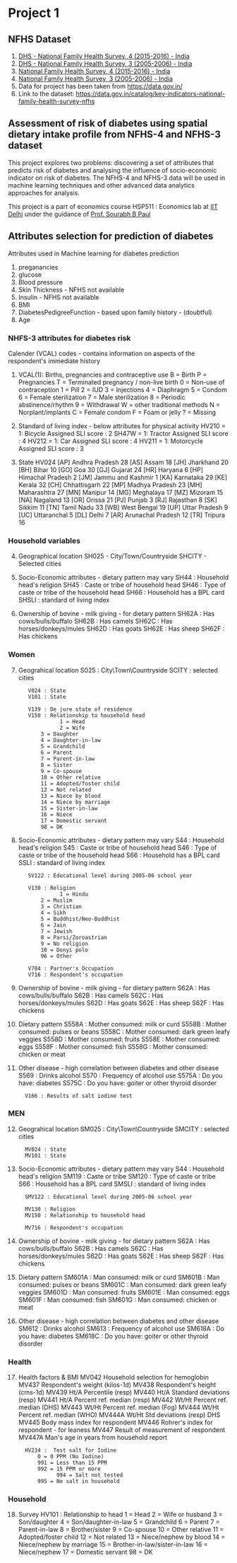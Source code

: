 # Project 1

## NFHS Dataset 

1. [DHS - National Family Health Survey, 4 (2015-2016) - India](https://www.dhsprogram.com/data/dataset/India_Standard-DHS_2015.cfm?flag=0)
2. [DHS - National Family Health Survey, 3 (2005-2006) - India](https://www.dhsprogram.com/data/dataset/India_Standard-DHS_2006.cfm?flag=1)
3. [National Family Health Survey, 4 (2015-2016) - India](http://rchiips.org/NFHS/factsheet_NFHS-4.shtml) 
4. [National Family Health Survey, 3 (2005-2006) - India](http://rchiips.org/NFHS/factsheet.shtml)
5. Data for project has been taken from https://data.gov.in/
6. Link to the dataset: https://data.gov.in/catalog/key-indicators-national-family-health-survey-nfhs

## Assessment of risk of diabetes using spatial dietary intake profile from NFHS-4 and NFHS-3 dataset

This project explores two problems: discovering a set of attributes that predicts risk of diabetes and analysing the influence of socio-economic indicator on risk of diabetes. The NFHS-4 and NFHS-3 data will be used in machine learning techniques and other advanced data analytics approaches for analysis.

This project is a part of economics course HSP511 : Economics lab at [IIT Delhi](https://hss.iitd.ac.in/economics) under the guidance of [Prof. Sourabh B Paul](https://hss.iitd.ac.in/faculty/sourabh-b-paul)

## Attributes selection for prediction of diabetes 

Attributes used in Machine learning for diabetes prediction 
1. preganancies
2. glucose
3. Blood pressure 
4. Skin Thickness - NFHS not available 
5. Insulin - NFHS not available 
6. BMI 
7. DiabetesPedigreeFunction - based upon family history - (doubtful)
8. Age

### NHFS-3 attributes for diabetes risk

Calender (VCAL) codes - contains information on aspects of the respondent's immediate history

1. VCAL(1): Births, pregnancies and contraceptive use 
            B = Birth
            P = Pregnancies
            T = Terminated pregnancy / non-live birth
            0 = Non-use of contraception
            1 = Pill
            2 = IUD
            3 = Injections
            4 = Diaphragm
            5 = Condom
            6 = Female sterilization
            7 = Male sterilization
            8 = Periodic abstinence/rhythm 
            9 = Withdrawal
            W = other traditional methods 
            N = Norplant/implants
            C = Female condom
            F = Foam or jelly
            ? = Missing

2. Standard of living index - below attributes for physical activity 
          HV210 = 1: Bicycle     Assigned SLI score : 2
          SH47W = 1: Tractor     Assigned SLI score : 4
          HV212 = 1: Car         Assigned SLI score : 4
          HV211 = 1: Motorcycle  Assigned SLI score : 3

3. State 
          HV024
          [AP] Andhra Pradesh           28
          [AS] Assam                    18
          [JH] Jharkhand                20  
          [BH] Bihar                    10
          [GO] Goa                      30
          [GJ] Gujarat                  24
          [HR] Haryana                  6
          [HP] Himachal Pradesh         2
          [JM] Jammu and Kashmir        1
          [KA] Karnataka                29
          [KE] Kerala                   32
          [CH] Chhattisgarh             22
          [MP] Madhya Pradesh           23
          [MH] Maharashtra              27
          [MN] Manipur                  14
          [MG] Meghalaya                17
          [MZ] Mizoram                  15
          [NA] Nagaland                 13
          [OR] Orissa                   21
          [PJ] Punjab                   3
          [RJ] Rajasthan                8
          [SK] Sikkim                   11
          [TN] Tamil Nadu               33
          [WB] West Bengal              19
          [UP] Uttar Pradesh            9
          [UC] Uttaranchal              5
          [DL] Delhi                    7
          [AR] Arunachal Pradesh        12
          [TR] Tripura                  16

### Household variables

4. Geographical location
          SH025 - City/Town/Countryside
          SHCITY - Selected cities 

5. Socio-Economic attributes - dietary pattern may vary 
          SH44 : Household head's religion
          SH45 : Caste or tribe of household head 
          SH46 : Type of caste or tribe of the household head 
          SH66 : Household has a BPL card
          SHSLI : standard of living index 

6. Ownership of bovine - milk giving - for dietary pattern 
          SH62A : Has cows/bulls/buffalo
          SH62B : Has camels
          SH62C : Has horses/donkeys/mules
          SH62D : Has goats
          SH62E : Has sheep 
          SH62F : Has chickens  

### Women

7. Geograhical location 
          S025 : City\Town\Countryside 
          SCITY : selected cities 

          V024 : State
          V101 : State 

          V139 : De jure state of residence 
          V150 : Relationship to household head 
                    1 = Head
                    2 = Wife
	          3 = Daughter
	          4 = Daughter-in-law
	          5 = Grandchild
	          6 = Parent
	          7 = Parent-in-law
	          8 = Sister
	          9 = Co-spouse
	          10 = Other relative
	          11 = Adopted/foster child
	          12 = Not related
	          13 = Niece by blood
	          14 = Niece by marriage
	          15 = Sister-in-law
	          16 = Niece
	          17 = Domestic servant
	          98 = DK



8. Socio-Economic attributes - dietary pattern may vary 
          S44 : Household head's religion
          S45 : Caste or tribe of household head 
          S46 : Type of caste or tribe of the household head 
          S66 : Household has a BPL card
          SSLI : standard of living index 

          SV122 : Educational level during 2005-06 school year

          V130 : Religion
                    1 = Hindu
	          2 = Muslim
	          3 = Christian
	          4 = Sikh
	          5 = Buddhist/Neo-Buddhist
	          6 = Jain
	          7 = Jewish
	          8 = Parsi/Zoroastrian
	          9 = No religion
	          10 = Donyi polo
	          96 = Other

          V704 : Partner's Occupation
          V716 : Respondent's occupation

9. Ownership of bovine - milk giving - for dietary pattern 
          S62A : Has cows/bulls/buffalo
          S62B : Has camels
          S62C : Has horses/donkeys/mules
          S62D : Has goats
          S62E : Has sheep 
          S62F : Has chickens  

10. Dietary pattern 
          S558A : Mother consumed: milk or curd
	S558B : Mother consumed: pulses or beans
	S558C : Mother consumed: dark green leafy veggies
	S558D : Mother consumed: fruits
	S558E : Mother consumed: eggs
	S558F : Mother consumed: fish
	S558G : Mother consumed: chicken or meat

11. Other disease - high correlation between diabetes and other disease
          S569  : Drinks alcohol
	S570  : Frequency of alcohol use
	S575A : Do you have: diabetes
          S575C : Do you have: goiter or other thyroid disorder

          V166 : Results of salt iodine test 

### MEN

12. Geograhical location 
          SM025 : City\Town\Countryside 
          SMCITY : selected cities 

          MV024 : State
          MV101 : State


13. Socio-Economic attributes - dietary pattern may vary 
          S44 : Household head's religion
          SM119 : Caste or tribe 
          SM120 : Type of caste or tribe  
          S66 : Household has a BPL card
          SMSLI : standard of living index 

          SMV122 : Educational level during 2005-06 school year

          MV130 : Religion
          MV150 : Relationship to household head 

          MV716 : Respondent's occupation 

14. Ownership of bovine - milk giving - for dietary pattern 
          S62A : Has cows/bulls/buffalo
          S62B : Has camels
          S62C : Has horses/donkeys/mules
          S62D : Has goats
          S62E : Has sheep 
          S62F : Has chickens  

15. Dietary pattern 
          SM601A : Man consumed: milk or curd
	SM601B : Man consumed: pulses or beans
	SM601C : Man consumed: dark green leafy veggies
	SM601D : Man consumed: fruits
	SM601E : Man consumed: eggs
	SM601F : Man consumed: fish
	SM601G : Man consumed: chicken or meat


16. Other disease - high correlation between diabetes and other disease
          SM612  : Drinks alcohol
	SM613  : Frequency of alcohol use
	SM618A : Do you have: diabetes
          SM618C : Do you have: goiter or other thyroid disorder

### Health 

17. Health factors & BMI
          MV042	Household selection for hemoglobin
	MV437	Respondent's weight (kilos-1d)
	MV438	Respondent's height (cms-1d)
	MV439	Ht/A Percentile (resp)
	MV440	Ht/A Standard deviations (resp)
	MV441	Ht/A Percent ref. median (resp)
	MV442	Wt/Ht Percent ref. median (DHS)
	MV443	Wt/Ht Percent ref. median (Fog)
	MV444	Wt/Ht Percent ref. median (WHO)
	MV444A	Wt/Ht Std deviations (resp) DHS
	MV445	Body mass index for respondent
	MV446	Rohrer's index for respondent - for leaness
 	MV447	Result of measurement of respondent
	MV447A	Man's age in years from household report

          HV234 :  Test salt for Iodine
	          0 = 0 PPM (No Iodine)
	          991 = Less than 15 PPM
	          992 = 15 PPM or more
                    994 = Salt not tested
	          995 = No salt in household


 
 ### Household 

18. Survey 
          HV101 : Relationship to head
	1 = Head
	2 = Wife or husband
	3 = Son/daughter
	4 = Son/daughter-in-law
	5 = Grandchild
	6 = Parent
	7 = Parent-in-law
	8 = Brother/sister
	9 = Co-spouse
	10 = Other relative
	11 = Adopted/foster child
	12 = Not related
	13 = Niece/nephew by blood
	14 = Niece/nephew by marriage
	15 = Brother-in-law/sister-in-law
	16 = Niece/nephew
	17 = Domestic servant
	98 = DK

